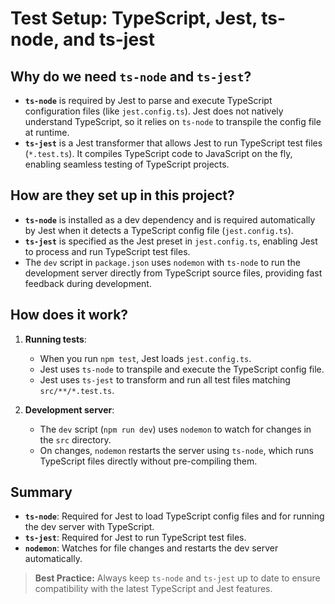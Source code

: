 # Test Setup: TypeScript, Jest, ts-node, and ts-jest

## Why do we need `ts-node` and `ts-jest`?

- **`ts-node`** is required by Jest to parse and execute TypeScript configuration files (like `jest.config.ts`). Jest does not natively understand TypeScript, so it relies on `ts-node` to transpile the config file at runtime.
- **`ts-jest`** is a Jest transformer that allows Jest to run TypeScript test files (`*.test.ts`). It compiles TypeScript code to JavaScript on the fly, enabling seamless testing of TypeScript projects.

## How are they set up in this project?

- **`ts-node`** is installed as a dev dependency and is required automatically by Jest when it detects a TypeScript config file (`jest.config.ts`).
- **`ts-jest`** is specified as the Jest preset in `jest.config.ts`, enabling Jest to process and run TypeScript test files.
- The `dev` script in `package.json` uses `nodemon` with `ts-node` to run the development server directly from TypeScript source files, providing fast feedback during development.

## How does it work?

1. **Running tests**:

   - When you run `npm test`, Jest loads `jest.config.ts`.
   - Jest uses `ts-node` to transpile and execute the TypeScript config file.
   - Jest uses `ts-jest` to transform and run all test files matching `src/**/*.test.ts`.

2. **Development server**:
   - The `dev` script (`npm run dev`) uses `nodemon` to watch for changes in the `src` directory.
   - On changes, `nodemon` restarts the server using `ts-node`, which runs TypeScript files directly without pre-compiling them.

## Summary

- **`ts-node`**: Required for Jest to load TypeScript config files and for running the dev server with TypeScript.
- **`ts-jest`**: Required for Jest to run TypeScript test files.
- **`nodemon`**: Watches for file changes and restarts the dev server automatically.

> **Best Practice:** Always keep `ts-node` and `ts-jest` up to date to ensure compatibility with the latest TypeScript and Jest features.
